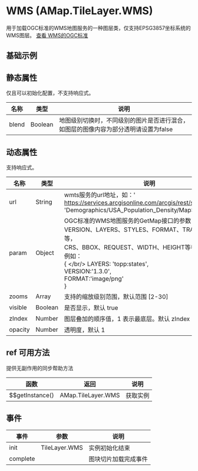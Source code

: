 # WMS (AMap.TileLayer.WMS)
用于加载OGC标准的WMS地图服务的一种图层类，仅支持EPSG3857坐标系统的WMS图层。
[查看 WMS的OGC标准](http://www.opengeospatial.org/standards/wms)

## 基础示例

<vuep template="#example"></vuep>

<script v-pre type="text/x-template" id="example">

  <template>
    <div class="amap-page-container">
      <el-amap vid="amapDemo" :zoom="zoom" :center="center" class="amap-demo">
        <el-amap-layer-mapbox-vector-tile :visible="visible" :url="url"></el-amap-layer-mapbox-vector-tile>
      </el-amap>
      <div class="toolbar">
        <button type="button" name="button" @click="toggleVisible">{{visible ? '隐藏图层' : '显示图层'}}</button>
      </div>
    </div>
  </template>

  <style>
    .amap-demo {
      height: 300px;
    }
  </style>

  <script>
    module.exports = {
      name: 'amap-page',
      data() {
        return {
          zoom: 10.5,
          center: [120.101743, 30.241665],
          visible: true,
          url: 'https://restapi.amap.com/rest/lbs/geohub/tiles/mvt?key=747f980f217a31ba68d99301045a3fa7&z=[z]&x=[x]&y=[y]&size=512&id=1ed4ee90-dd77-11eb-9642-a7be29d36ac6',
          params: {
            Layer: '0',
            Version: '1.0.0',
            Format: 'image/png',
            TileMatrixSet: 'EPSG:3857'
          }
        };
      },
      methods: {
        toggleVisible(){
          this.visible = !this.visible;
        }
      }
    };
  </script>

</script>


## 静态属性
仅且可以初始化配置，不支持响应式。

名称 | 类型 | 说明
---|---|---|
blend  | Boolean | 地图级别切换时，不同级别的图片是否进行混合，如图层的图像内容为部分透明请设置为false

## 动态属性
支持响应式。

名称 | 类型 | 说明
---|---|---|
url | String | wmts服务的url地址，如：' https://services.arcgisonline.com/arcgis/rest/services/'+ 'Demographics/USA_Population_Density/MapServer/WMTS/'
param | Object | OGC标准的WMS地图服务的GetMap接口的参数，包括VERSION、LAYERS、STYLES、FORMAT、TRANSPARENT等，<br/>CRS、BBOX、REQUEST、WIDTH、HEIGHT等参数请勿添加，例如：<br/>{ </br/>  LAYERS: 'topp:states',<br/>  VERSION:'1.3.0',<br/>  FORMAT:'image/png'<br/>  }
zooms | Array | 支持的缩放级别范围，默认范围 [2-30]
visible | Boolean | 是否显示，默认 true
zIndex | Number | 图层叠加的顺序值，1 表示最底层。默认 zIndex：4
opacity | Number | 透明度，默认 1

## ref 可用方法
提供无副作用的同步帮助方法

函数 | 返回 | 说明
---|---|---|
$$getInstance() | AMap.TileLayer.WMS | 获取实例

## 事件

事件 | 参数 | 说明
---|---|---|
init | TileLayer.WMS | 实例初始化结束
complete |  | 图块切片加载完成事件

